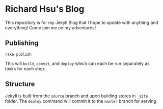# Richard Hsu's Blog

This repository is for my Jekyll Blog that I hope to update with anything and
everything! Come join me on my adventures!

## Publishing

```
rake publish
```

This will `build`, `commit`, and `deploy` which can each be run separately as
tasks for each step.


## Structure

Jekyll is built from the `source` branch and upon building stores in `_site`
folder. The `deploy` command will commit it to the `master` branch for serving.
